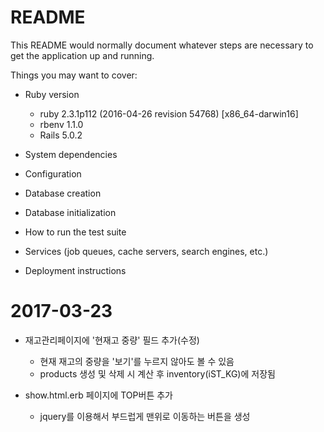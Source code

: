 # README

This README would normally document whatever steps are necessary to get the
application up and running.

Things you may want to cover:

* Ruby version
  - ruby 2.3.1p112 (2016-04-26 revision 54768) [x86_64-darwin16]
  - rbenv 1.1.0
  - Rails 5.0.2

* System dependencies

* Configuration

* Database creation

* Database initialization

* How to run the test suite

* Services (job queues, cache servers, search engines, etc.)

* Deployment instructions

# 2017-03-23

  * 재고관리페이지에 '현재고 중량' 필드 추가(수정)
    - 현재 재고의 중량을 '보기'를 누르지 않아도 볼 수 있음
    - products 생성 및 삭제 시 계산 후 inventory(iST_KG)에 저장됨

  * show.html.erb 페이지에 TOP버튼 추가
    - jquery를 이용해서 부드럽게 맨위로 이동하는 버튼을 생성
